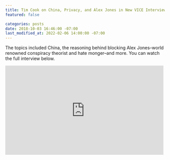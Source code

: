 ```yaml
---
title: Tim Cook on China, Privacy, and Alex Jones in New VICE Interview
featured: false

categories: posts
date: 2018-10-03 16:46:00 -07:00
last_modified_at: 2022-02-06 14:00:00 -07:00
---
```


The topics included China, the reasoning behind blocking Alex Jones–world renowned conspiracy theorist and hate monger–and more. You can watch the full interview below.

<iframe loading="lazy" width="500" height="281" src="https://www.youtube.com/embed/VD1cP8SK3Q0?feature=oembed" frameborder="0" allow="autoplay; encrypted-media" allowfullscreen=""></iframe>
